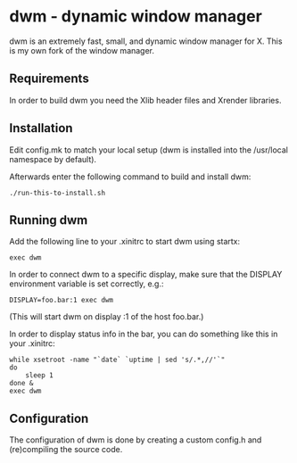 dwm - dynamic window manager
============================
dwm is an extremely fast, small, and dynamic window manager for X.
This is my own fork of the window manager.

Requirements
------------
In order to build dwm you need the Xlib header files and Xrender libraries.


Installation
------------
Edit config.mk to match your local setup (dwm is installed into
the /usr/local namespace by default).

Afterwards enter the following command to build and install dwm:

    ./run-this-to-install.sh


Running dwm
-----------
Add the following line to your .xinitrc to start dwm using startx:

    exec dwm

In order to connect dwm to a specific display, make sure that
the DISPLAY environment variable is set correctly, e.g.:

    DISPLAY=foo.bar:1 exec dwm

(This will start dwm on display :1 of the host foo.bar.)

In order to display status info in the bar, you can do something
like this in your .xinitrc:

    while xsetroot -name "`date` `uptime | sed 's/.*,//'`"
    do
    	sleep 1
    done &
    exec dwm


Configuration
-------------
The configuration of dwm is done by creating a custom config.h
and (re)compiling the source code.
